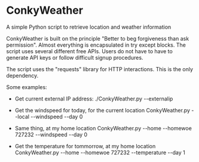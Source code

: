 # ConkyWeather
A simple Python script to retrieve location and weather information

ConkyWeather is built on the principle "Better to beg forgiveness than ask permission". Almost everything is encapsulated in try except blocks.
The script uses several different free APIs. Users do not have to have to generate API keys or follow difficult signup procedures.

The script uses the "requests" library for HTTP interactions. This is the only dependency.

Some examples:

- Get current external IP address:
./ConkyWeather.py --externalip

- Get the windspeed for today, for the current location
ConkyWeather.py --local --windspeed --day 0

- Same thing, at my home location
ConkyWeather.py --home --homewoe 727232 --windspeed --day 0

- Get the temperature for tommorrow, at my home location
ConkyWeather.py --home --homewoe 727232 --temperature --day 1

